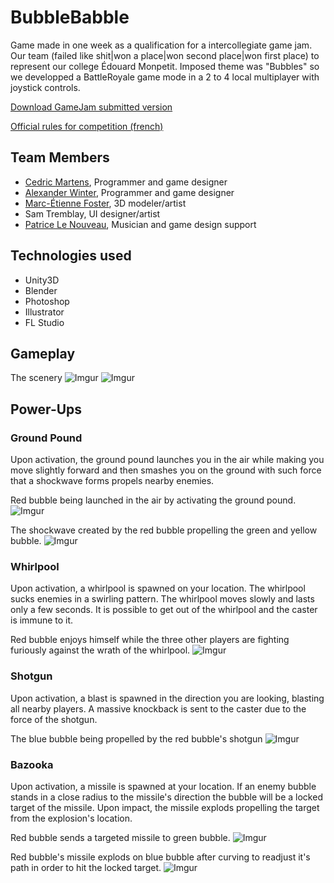 # BubbleBabble
Game made in one week as a qualification for a intercollegiate game jam. Our team (failed like shit|won a place|won second place|won first place) to represent our college Édouard Monpetit. Imposed theme was "Bubbles" so we developped a BattleRoyale game mode in a 2 to 4 local multiplayer with joystick controls.

[Download GameJam submitted version](https://drive.google.com/file/d/0B4-QXySBc7aHZzF5X2N5a1lVOW8/view?usp=sharing)

[Official rules for competition (french)](https://drive.google.com/open?id=0B0xPUTrdt1h7UTBiU3RRTzc4ZDg)

## Team Members 
  - [Cedric Martens](https://github.com/MartensCedric/), Programmer and game designer
  - [Alexander Winter](https://github.com/WinterGuardian/), Programmer and game designer
  - [Marc-Étienne Foster](http://mefoster.ca/), 3D modeler/artist
  - Sam Tremblay, UI designer/artist
  - [Patrice Le Nouveau](https://github.com/patlenew/), Musician and game design support

## Technologies used
  - Unity3D
  - Blender
  - Photoshop
  - Illustrator
  - FL Studio

## Gameplay
The scenery
![Imgur](http://i.imgur.com/byKnGtv.png)
![Imgur](http://i.imgur.com/tEOHWqP.png)

## Power-Ups
### Ground Pound
Upon activation, the ground pound launches you in the air while making you move slightly forward and then smashes you on the ground with such force that a shockwave forms propels nearby enemies.

Red bubble being launched in the air by activating the ground pound.
![Imgur](http://i.imgur.com/evvETkI.png)

The shockwave created by the red bubble propelling the green and yellow bubble.
![Imgur](http://i.imgur.com/k47UuR1.png)

### Whirlpool
Upon activation, a whirlpool is spawned on your location. The whirlpool sucks enemies in a swirling pattern. The whirlpool moves slowly and lasts only a few seconds. It is possible to get out of the whirlpool and the caster is immune to it.

Red bubble enjoys himself while the three other players are fighting furiously against the wrath of the whirlpool.
![Imgur](http://i.imgur.com/cTlp45E.png)

### Shotgun
Upon activation, a blast is spawned in the direction you are looking, blasting all nearby players. A massive knockback is sent to the caster due to the force of the shotgun.

The blue bubble being propelled by the red bubble's shotgun
![Imgur](http://i.imgur.com/H5JbLio.png)

### Bazooka
Upon activation, a missile is spawned at your location. If an enemy bubble stands in a close radius to the missile's direction the bubble will be a locked target of the missile. Upon impact, the missile explods propelling the target from the explosion's location.

Red bubble sends a targeted missile to green bubble.
![Imgur](http://i.imgur.com/aqNYj3l.png)

Red bubble's missile explods on blue bubble after curving to readjust it's path in order to hit the locked target.
![Imgur](http://i.imgur.com/C6lNEOE.png)

